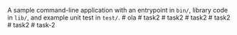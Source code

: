 A sample command-line application with an entrypoint in `bin/`, library code
in `lib/`, and example unit test in `test/`.
#   o l a  
 #   t a s k 2  
 #   t a s k 2  
 #   t a s k 2  
 #   t a s k 2  
 #   t a s k 2  
 #   t a s k - 2  
 